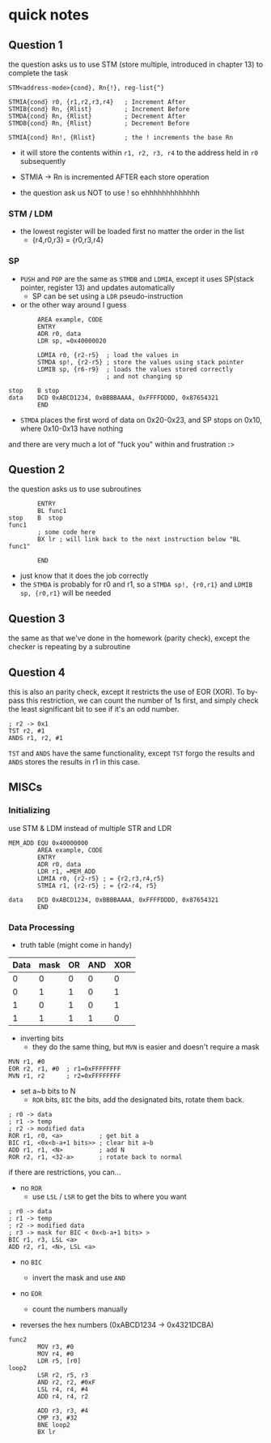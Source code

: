 # quick notes
## Question 1
the question asks us to use STM (store multiple, introduced in chapter 13) to complete the task
```
STM<address-mode>{cond}, Rn{!}, reg-list{^}

STMIA{cond} r0, {r1,r2,r3,r4}   ; Increment After
STMIB{cond} Rn, {Rlist}         ; Increment Before
STMDA{cond} Rn, {Rlist}         ; Decrement After
STMDB{cond} Rn, {Rlist}         ; Decrement Before

STMIA{cond} Rn!, {Rlist}        ; the ! increments the base Rn
```
- it will store the contents within `r1, r2, r3, r4` to the address held in `r0` subsequently
- STMIA -> Rn is incremented AFTER each store operation

- the question ask us NOT to use ! so ehhhhhhhhhhhhh
### STM / LDM
- the lowest register will be loaded first no matter the order in the list
  - {r4,r0,r3} = {r0,r3,r4}

### SP

- `PUSH` and `POP` are the same as `STMDB` and `LDMIA`, except it uses SP(stack pointer, register 13) and updates automatically 
  - SP can be set using a `LDR` pseudo-instruction
- or the other way around I guess
```
        AREA example, CODE
        ENTRY
        ADR r0, data
        LDR sp, =0x40000020
		
        LDMIA r0, {r2-r5}  ; load the values in
        STMDA sp!, {r2-r5} ; store the values using stack pointer
        LDMIB sp, {r6-r9}  ; loads the values stored correctly
                           ; and not changing sp
        
stop 	B stop
data    DCD 0xABCD1234, 0xBBBBAAAA, 0xFFFFDDDD, 0x87654321
        END
```
- `STMDA` places the first word of data on 0x20-0x23, and SP stops on 0x10, where 0x10-0x13 have nothing

and there are very much a lot of "fuck you" within and frustration :>
## Question 2
the question asks us to use subroutines
```
        ENTRY
        BL func1
stop    B  stop
func1
        ; some code here
        BX lr ; will link back to the next instruction below "BL func1"

        END
```
- just know that it does the job correctly
- the `STMDA` is probably for r0 and r1, so a `STMDA sp!, {r0,r1}` and `LDMIB sp, {r0,r1}` will be needed
  
## Question 3
the same as that we've done in the homework (parity check), except the checker is repeating by a subroutine

## Question 4
this is also an parity check, except it restricts the use of EOR (XOR).
To by-pass this restriction, we can count the number of 1s first, and simply check the least significant bit to see if it's an odd number.
```
; r2 -> 0x1
TST r2, #1
ANDS r1, r2, #1
```
`TST` and `ANDS` have the same functionality, except `TST` forgo the results and `ANDS` stores the results in r1 in this case.

## MISCs
### Initializing
use STM & LDM instead of multiple STR and LDR
```
MEM_ADD EQU 0x40000000
        AREA example, CODE
        ENTRY
        ADR r0, data
        LDR r1, =MEM_ADD
        LDMIA r0, {r2-r5} ; = {r2,r3,r4,r5}
        STMIA r1, {r2-r5} ; = {r2-r4, r5}

data    DCD 0xABCD1234, 0xBBBBAAAA, 0xFFFFDDDD, 0x87654321
        END
```

### Data Processing
- truth table (might come in handy)

|Data|mask|OR|AND|XOR|
|-|-|-|-|-|
|0|0|0|0|0|
|0|1|1|0|1|
|1|0|1|0|1|
|1|1|1|1|0|

- inverting bits
  - they do the same thing, but `MVN` is easier and doesn't require a mask
```
MVN r1, #0
EOR r2, r1, #0  ; r1=0xFFFFFFFF
MVN r1, r2      ; r2=0xFFFFFFFF
```

- set a~b bits to N
  - `ROR` bits, `BIC` the bits, add the designated bits, rotate them back.
```
; r0 -> data
; r1 -> temp
; r2 -> modified data
ROR r1, r0, <a>          ; get bit a
BIC r1, <0x<b-a+1 bits>> ; clear bit a~b
ADD r1, r1, <N>          ; add N
ROR r2, r1, <32-a>       ; rotate back to normal
```
if there are restrictions, you can...
- no `ROR`
  - use `LSL` / `LSR` to get the bits to where you want
```
; r0 -> data
; r1 -> temp
; r2 -> modified data
; r3 -> mask for BIC < 0x<b-a+1 bits> >
BIC r1, r3, LSL <a>
ADD r2, r1, <N>, LSL <a>
```
- no `BIC`
  - invert the mask and use `AND`

- no `EOR`
  - count the numbers manually
- reverses the hex numbers (0xABCD1234 -> 0x4321DCBA)
```
func2
        MOV r3, #0
        MOV r4, #0
        LDR r5, [r0]
loop2	
        LSR r2, r5, r3
        AND r2, r2, #0xF
        LSL r4, r4, #4
        ADD r4, r4, r2
        
        ADD r3, r3, #4
        CMP r3, #32
        BNE loop2
        BX lr
```